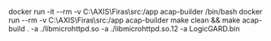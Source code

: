 docker run -it --rm -v C:\AXIS\Firas\src:/app acap-builder /bin/bash
docker run --rm -v C:\AXIS\Firas\src:/app acap-builder
make clean && make
acap-build . -a ./libmicrohttpd.so -a ./libmicrohttpd.so.12 -a LogicGARD.bin

